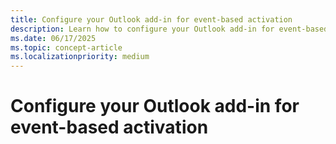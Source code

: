 ```yaml
---
title: Configure your Outlook add-in for event-based activation
description: Learn how to configure your Outlook add-in for event-based activation.
ms.date: 06/17/2025
ms.topic: concept-article
ms.localizationpriority: medium
---
```


# Configure your Outlook add-in for event-based activation






